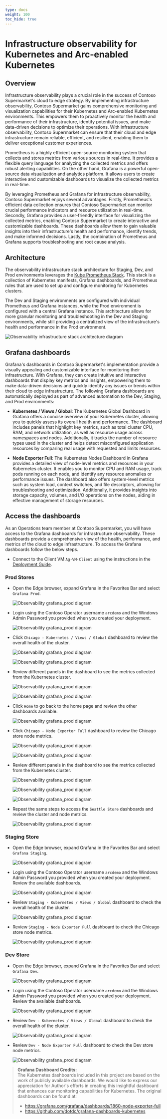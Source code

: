 ```yaml
---
type: docs
weight: 100
toc_hide: true
---
```


# Infrastructure observability for Kubernetes and Arc-enabled Kubernetes 

## Overview

Infrastructure observability plays a crucial role in the success of Contoso Supermarket's cloud to edge strategy. By implementing infrastructure observability, Contoso Supermarket gains comprehensive monitoring and visualization capabilities for their Kubernetes and Arc-enabled Kubernetes environments. This empowers them to proactively monitor the health and performance of their infrastructure, identify potential issues, and make data-driven decisions to optimize their operations. With infrastructure observability, Contoso Supermarket can ensure that their cloud and edge infrastructure remain reliable, efficient, and resilient, enabling them to deliver exceptional customer experiences.

Prometheus is a highly efficient open-source monitoring system that collects and stores metrics from various sources in real-time. It provides a flexible query language for analyzing the collected metrics and offers robust alerting capabilities. On the other hand, Grafana is a powerful open-source data visualization and analytics platform. It allows users to create interactive and customizable dashboards to visualize the collected metrics in real-time. 

By leveraging Prometheus and Grafana for infrastructure observability, Contoso Supermarket enjoys several advantages. Firstly, Prometheus's efficient data collection ensures that Contoso Supermarket can monitor crucial performance indicators and resource utilization in real-time. Secondly, Grafana provides a user-friendly interface for visualizing the collected metrics, enabling Contoso Supermarket to create interactive and customizable dashboards. These dashboards allow them to gain valuable insights into their infrastructure's health and performance, identify trends, and make informed decisions. Lastly, the combination of Prometheus and Grafana supports troubleshooting and root cause analysis.

## Architecture

The observability infrastructure stack architecture for Staging, Dev, and Prod environments leverages the [Kube Prometheus Stack](https://github.com/prometheus-community/helm-charts/tree/main/charts/kube-prometheus-stack). This stack is a collection of Kubernetes manifests, Grafana dashboards, and Prometheus rules that are used to set up and configure monitoring for Kubernetes clusters.

The Dev and Staging environments are configured with individual Prometheus and Grafana instances, while the Prod environment is configured with a central Grafana instance. This architecture allows for more granular monitoring and troubleshooting in the Dev and Staging environments, while still providing a centralized view of the infrastructure's health and performance in the Prod environment.

![Observability infrastructure stack architecture diagram](./img/technology_stack.png)

## Grafana dashboards

Grafana's dashboards in Contoso Supermarket's implementation provide a visually appealing and customizable interface for monitoring their infrastructure. With Grafana, they can create intuitive and interactive dashboards that display key metrics and insights, empowering them to make data-driven decisions and quickly identify any issues or trends within their cloud to edge infrastructure. The following Grafana dashboards are automatically deployed as part of advanced automation to the Dev, Staging, and Prod environments:

- **Kubernetes / Views / Global**: The Kubernetes Global Dashboard in Grafana offers a concise overview of your Kubernetes cluster, allowing you to quickly assess its overall health and performance. The dashboard includes panels that highlight key metrics, such as total cluster CPU, RAM, and network utilization, as well as resource usage across namespaces and nodes. Additionally, it tracks the number of resource types used in the cluster and helps detect misconfigured application resources by comparing real usage with requested and limits resources.

- **Node Exporter Full**: The Kubernetes Nodes Dashboard in Grafana provides a detailed view of node-level metrics and resources in your Kubernetes cluster. It enables you to monitor CPU and RAM usage, track pods running on each node, and identify any resource anomalies or performance issues. The dashboard also offers system-level metrics such as system load, context switches, and file descriptors, allowing for troubleshooting and optimization. Additionally, it provides insights into storage capacity, volumes, and I/O operations on the nodes, aiding in effective management of storage resources.

## Access the dashboards

As an Operations team member at Contoso Supermarket, you will have access to the Grafana dashboards for infrastructure observability. These dashboards provide a comprehensive view of the health, performance, and metrics of the cloud to edge infrastructure. To access the Grafana dashboards follow the below steps.

- Connect to the Client VM `Ag-VM-Client` using the instructions in the [Deployment Guide](https://github.com/microsoft/azure_arc/blob/jumpstart_ag/docs/azure_jumpstart_ag/contoso_supermarket/deployment/_index.md#connecting-to-the-agora-client-virtual-machine).

### Prod Stores

- Open the Edge browser, expand Grafana in the Favorites Bar and select `Grafana Prod`.

    ![Observability grafana_prod diagram](./img/grafana_prod.png)

- Login using the Contoso Operator username `arcdemo` and the Windows Admin Password you provided when you created your deployment.

    ![Observability grafana_prod diagram](./img/grafana_prod_login.png)

- Click `Chicago - Kubernetes / Views / Global` dashboard to review the overall health of the cluster.

    ![Observability grafana_prod diagram](./img/grafana_prod_dashboard_global.png)

    ![Observability grafana_prod diagram](./img/grafana_prod_db_global01.png)

- Review different panels in the dashboard to see the metrics collected from the Kubernetes cluster.

    ![Observability grafana_prod diagram](./img/grafana_prod_db_global02.png)

    ![Observability grafana_prod diagram](./img/grafana_prod_db_global03.png)

- Click `Home` to go back to the home page and review the other dashboards available.

    ![Observability grafana_prod diagram](./img/grafana_prod_dashboard_home.png)

- Click `Chicago - Node Exporter Full` dashboard to review the Chicago store node metrics.

    ![Observability grafana_prod diagram](./img/grafana_prod_dashboard_node.png)

    ![Observability grafana_prod diagram](./img/grafana_prod_db_node01.png)

- Review different panels in the dashboard to see the metrics collected from the Kubernetes cluster.

    ![Observability grafana_prod diagram](./img/grafana_prod_db_node02.png)

    ![Observability grafana_prod diagram](./img/grafana_prod_db_node03.png)

    ![Observability grafana_prod diagram](./img/grafana_prod_db_node04.png)

- Repeat the same steps to access the `Seattle Store` dashboards and review the cluster and node metrics.

    ![Observability grafana_prod diagram](./img/grafana_prod_dashboard_seattle.png)

### Staging Store

- Open the Edge browser, expand Grafana in the Favorites Bar and select `Grafana Staging`.

    ![Observability grafana_prod diagram](./img/grafana_staging.png)

- Login using the Contoso Operator username `arcdemo` and the Windows Admin Password you provided when you created your deployment. Review the available dashboards.

    ![Observability grafana_prod diagram](./img/grafana_staging_dashboard_home.png)

- Review `Staging - Kubernetes / Views / Global` dashboard to check the overall health of the cluster.

    ![Observability grafana_prod diagram](./img/grafana_staging_dashboard_global.png)

- Review `Staging - Node Exporter Full` dashboard to check the Chicago store node metrics.

    ![Observability grafana_prod diagram](./img/grafana_staging_dashboard_node.png)

### Dev Store

- Open the Edge browser, expand Grafana in the Favorites Bar and select `Grafana Dev`.

    ![Observability grafana_prod diagram](./img/grafana_dev.png)

- Login using the Contoso Operator username `arcdemo` and the Windows Admin Password you provided when you created your deployment. Review the available dashboards.

    ![Observability grafana_prod diagram](./img/grafana_dev_dashboard_home.png)

- Review `Dev - Kubernetes / Views / Global` dashboard to check the overall health of the cluster.

    ![Observability grafana_prod diagram](./img/grafana_dev_dashboard_global.png)

- Review `Dev - Node Exporter Full` dashboard to check the Dev store node metrics.

    ![Observability grafana_prod diagram](./img/grafana_dev_dashboard_node.png)


> **Grafana Dashboard Credits:**                           
> The Kubernetes dashboards included in this project are based on the work of publicly available dashboards. We would like to express our appreciation for Author's efforts in creating this insightful dashboard that enhances our monitoring capabilities for Kubernetes. 
> The original dashboards can be found at:                            
> - https://grafana.com/grafana/dashboards/1860-node-exporter-full                              
> - https://github.com/dotdc/grafana-dashboards-kubernetes